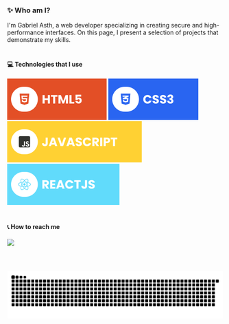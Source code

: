 ### ✨ Who am I?
I'm Gabriel Asth, a web developer specializing in creating secure and high-performance interfaces. On this page, I present a selection of projects that demonstrate my skills.

#

#### 💻 Technologies that I use
![HTML5](./assets/html.svg) ![CSS3](./assets/css.svg) ![JavaScript](./assets/javascript.svg) ![React](./assets/react.svg)

#

#### 📞 How to reach me

<div style="display: inline_block">
	<a href="https://www.linkedin.com/in/gabriel-bussinger/" target="_blank"><img src="https://img.shields.io/badge/-LinkedIn-%230077B5?style=for-the-badge&logo=linkedin&logoColor=white"></a> 
</div>

#

<br clear="both">
<img src="https://raw.githubusercontent.com/GabrielAsth/GabrielAsth/output/snake.svg" alt="Snake animation" />

###

